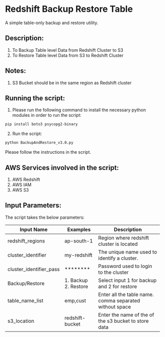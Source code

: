 # Redshift Backup Restore Table

A simple table-only backup and restore utility.

## Description:
       
1. To Backup Table level Data from Redshift Cluster to S3
2. To Restore Table level Data from S3 to Redshift Cluster

## Notes:

1. S3 Bucket should be in the same region as Redshift cluster

## Running the script:
	    
1. Please run the following command to install the necessary python modules in order to run the script:

```bash
pip install boto3 psycopg2-binary
``` 

2. Run the script:

```bash
python BackupAndRestore_v3.0.py
```

Please follow the instructions in the script.

## AWS Services involved in the script:

1. AWS Redshift
2. AWS IAM
3. AWS S3

## Input Parameters:

The script takes the below parameters:

| Input Name              | Examples       | Description                                              |
| -------------------     | ---------      | -------------------------------------------------------- |
| redshift_regions        | ap-south-1     | Region where redshift cluster is located                 |
| cluster_identifier      | my-redshift    | The unique name used to identify a cluster.              |
| cluster_identifier_pass | ********       | Password used to login to the cluster                    |
| Backup/Restore          | 1. Backup<br>2. Restore  | Select input 1 for backup and 2 for restore           |
| table_name_list         | emp,cust       | Enter all the table name. comma separated without space  |
| s3_location             | redshift-bucket| Enter the name of the of the s3 bucket to store data     |